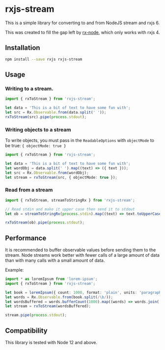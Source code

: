 # rxjs-stream

This is a simple library for converting to and from NodeJS stream and rxjs 6.

This was created to fill the gap left by [rx-node](https://www.npmjs.com/package/rx-node),
which only works with rxjs 4.

## Installation

```sh
npm install --save rxjs rxjs-stream
```

## Usage

### Writing to a stream.

```typescript
import { rxToStream } from 'rxjs-stream';

let data = 'This is a bit of text to have some fun with';
let src = Rx.Observable.from(data.split(' '));
rxToStream(src).pipe(process.stdout);
```

### Writing objects to a stream

To write objects, you must pass in the `ReadableOptions` with `objectMode` to be true: `{ objectMode: true }`

```typescript
import { rxToStream } from 'rxjs-stream';

let data = 'This is a bit of text to have some fun with';
let wordObj = data.split(' ').map((text) => ({ text }));
let src = Rx.Observable.from(wordObj);
let stream = rxToStream(src, { objectMode: true });
```

### Read from a stream

```typescript
import { rxToStream, streamToStringRx } from 'rxjs-stream';

// Read stdin and make it upper case then send it to stdout
let ob = streamToStringRx(process.stdin).map((text) => text.toUpperCase());

rxToStream(ob).pipe(process.stdout);
```

## Performance

It is recommended to buffer observable values before sending them to the stream.
Node streams work better with fewer calls of a large amount of data than with many
calls with a small amount of data.

Example:

```typescript
import * as loremIpsum from 'lorem-ipsum';
import { rxToStream } from 'rxjs-stream';

let book = loremIpsum({ count: 1000, format: 'plain', units: 'paragraphs' });
let words = Rx.Observable.from(book.split(/\b/));
let wordsBuffered = words.bufferCount(1000).map((words) => words.join(''));
let stream = rxToStream(wordsBuffered);

stream.pipe(process.stdout);
```

## Compatibility

This library is tested with Node 12 and above.
